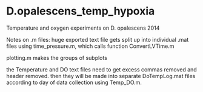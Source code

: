 D.opalescens_temp_hypoxia
=========================

Temperature and oxygen experiments on D. opalescens 2014

Notes on .m files: huge exported text file gets split up into individual .mat files using time_pressure.m, which calls function ConvertLVTime.m

plotting.m makes the groups of subplots

the Temperature and DO text files need to get excess commas removed and header removed. then they will be made into separate DoTempLog.mat files according to day of data collection using Temp_DO.m.
